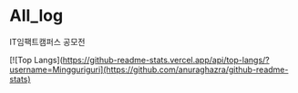 # AIl_log
IT임팩트캠퍼스 공모전

[![Top Langs](https://github-readme-stats.vercel.app/api/top-langs/?username=Mingguriguri](https://github.com/anuraghazra/github-readme-stats)
